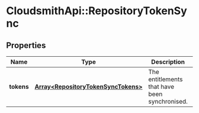 # CloudsmithApi::RepositoryTokenSync

## Properties
Name | Type | Description | Notes
------------ | ------------- | ------------- | -------------
**tokens** | [**Array&lt;RepositoryTokenSyncTokens&gt;**](RepositoryTokenSyncTokens.md) | The entitlements that have been synchronised. | [optional] 


